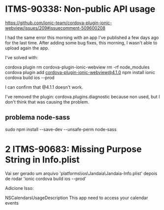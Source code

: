 # ITMS-90338: Non-public API usage

https://github.com/ionic-team/cordova-plugin-ionic-webview/issues/209#issuecomment-509600208

I had the same error this morning with an app I've published a few days ago for the last time.
After adding some bug fixes, this morning, I wasn't able to upload again the app.

I've solved with:

cordova plugin rm cordova-plugin-ionic-webview
rm -rf node_modules
cordova plugin add cordova-plugin-ionic-webview@4.1.0
npm install
ionic cordova build ios --prod 

I can confirm that @4.1.1 doesn't work.

I've removed the plugin: cordova.plugins.diagnostic because non used, but I don't think that was causing the problem.

## problema node-sass

sudo npm install --save-dev --unsafe-perm node-sass

# 2 ITMS-90683: Missing Purpose String in Info.plist 
Vai ser gerado um arquivo 'platforms\ios\Jandaia\Jandaia-Info.plist' depois de rodar 'ionic cordova build ios --prod'

Adicione Isso: 

<key>NSCalendarsUsageDescription</key>
<string>This app need to access your calendar events</string>




